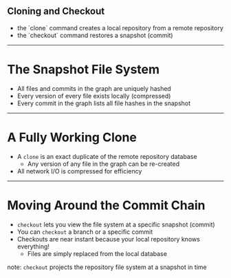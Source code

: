 ##  Cloning and Checkout

* <!-- .element: class="fragment" --> the `clone` command creates a local repository from a remote repository
* <!-- .element: class="fragment" --> the `checkout` command restores a snapshot (commit)

---

# The Snapshot File System

* All files and commits in the graph are uniquely hashed
* Every version of every file exists locally (compressed)
* Every commit in the graph lists all file hashes in the snapshot

---

# A Fully Working Clone

* A `clone` is an exact duplicate of the remote repository database
    * Any version of any file in the graph can be re-created
* All network I/O is compressed for efficiency

---

# Moving Around the Commit Chain

* `checkout` lets you view the file system at a specific snapshot (commit)
* You can `checkout` a branch or a specific commit
* Checkouts are near instant because your local repository knows everything!
    * Files are simply replaced from the local database

note:
  `checkout` projects the repository file system at a snapshot in time
